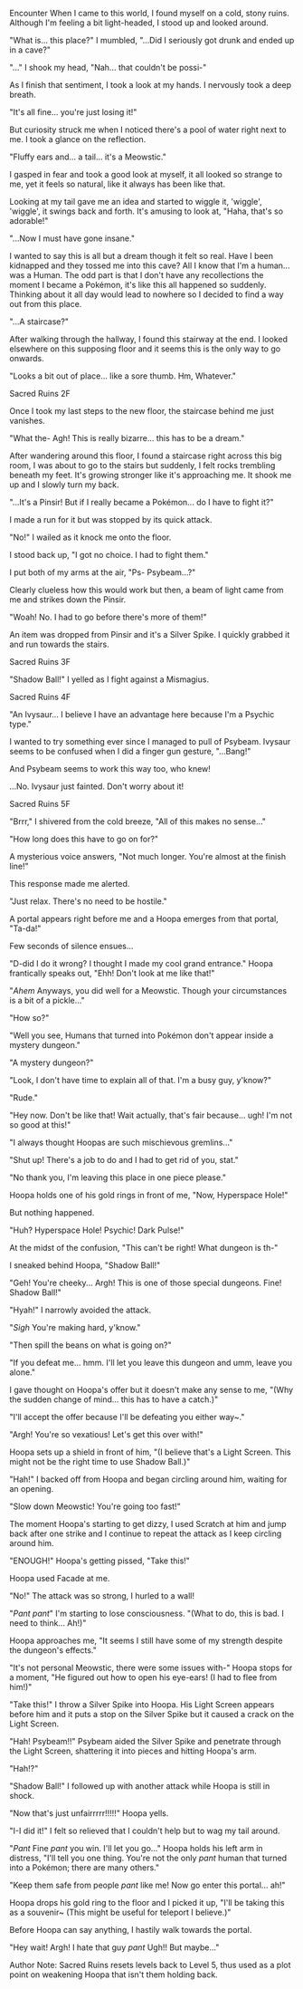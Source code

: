 Encounter 
When I came to this world, I found myself on a cold, stony ruins. Although I'm feeling a bit light-headed, I stood up and looked around. 

"What is... this place?" I mumbled, "...Did I seriously got drunk and ended up in a cave?"

"..." I shook my head, "Nah... that couldn't be possi-" 

As I finish that sentiment, I took a look at my hands. I nervously took a deep breath.

"It's all fine... you're just losing it!"

But curiosity struck me when I noticed there's a pool of water right next to me. I took a glance on the reflection. 

"Fluffy ears and... a tail... it's a Meowstic."

I gasped in fear and took a good look at myself, it all looked so strange to me, yet it feels so natural, like it always has been like that. 

Looking at my tail gave me an idea and started to wiggle it, 'wiggle', 'wiggle', it swings back and forth. It's amusing to look at, "Haha, that's so adorable!"

"...Now I must have gone insane." 

I wanted to say this is all but a dream though it felt so real. Have I been kidnapped and they tossed me into this cave? All I know that I'm a human... was a Human. The odd part is that I don't have any recollections the moment I became a Pokémon, it's like this all happened so suddenly. Thinking about it all day would lead to nowhere so I decided to find a way out from this place. 

"...A staircase?" 

After walking through the hallway, I found this stairway at the end. I looked elsewhere on this supposing floor and it seems this is the only way to go onwards. 

"Looks a bit out of place... like a sore thumb. Hm, Whatever."
 

Sacred Ruins 2F


Once I took my last steps to the new floor, the staircase behind me just vanishes.

"What the- Agh! This is really bizarre... this has to be a dream."

After wandering around this floor, I found a staircase right across this big room, I was about to go to the stairs but suddenly, I felt rocks trembling beneath my feet. It's growing stronger like it's approaching me. It shook me up and I slowly turn my back.

"...It's a Pinsir! But if I really became a Pokémon... do I have to fight it?"

I made a run for it but was stopped by its quick attack.

"No!" I wailed as it knock me onto the floor. 

I stood back up, "I got no choice. I had to fight them."

I put both of my arms at the air, "Ps- Psybeam...?" 

Clearly clueless how this would work but then, a beam of light came from me and strikes down the Pinsir. 

"Woah! No. I had to go before there's more of them!"

An item was dropped from Pinsir and it's a Silver Spike. I quickly grabbed it and run towards the stairs. 


Sacred Ruins 3F


"Shadow Ball!" I yelled as I fight against a Mismagius.


Sacred Ruins 4F


"An Ivysaur... I believe I have an advantage here because I'm a Psychic type."

I wanted to try something ever since I managed to pull of Psybeam. Ivysaur seems to be confused when I did a finger gun gesture, "...Bang!"

And Psybeam seems to work this way too, who knew! 

...No. Ivysaur just fainted. Don't worry about it!


Sacred Ruins 5F


"Brrr," I shivered from the cold breeze, "All of this makes no sense..."

"How long does this have to go on for?"

A mysterious voice answers, "Not much longer. You're almost at the finish line!" 

This response made me alerted.

"Just relax. There's no need to be hostile."

A portal appears right before me and a Hoopa emerges from that portal, "Ta-da!"

Few seconds of silence ensues...

"D-did I do it wrong? I thought I made my cool grand entrance." Hoopa frantically speaks out, "Ehh! Don't look at me like that!"

"*Ahem* Anyways, you did well for a Meowstic. Though your circumstances is a bit of a pickle..."

"How so?"

"Well you see, Humans that turned into Pokémon don't appear inside a mystery dungeon."

"A mystery dungeon?"

"Look, I don't have time to explain all of that. I'm a busy guy, y'know?"

"Rude."

"Hey now. Don't be like that! Wait actually, that's fair because... ugh! I'm not so good at this!"

"I always thought Hoopas are such mischievous gremlins..."

"Shut up! There's a job to do and I had to get rid of you, stat."

"No thank you, I'm leaving this place in one piece please."

Hoopa holds one of his gold rings in front of me, "Now, Hyperspace Hole!"

But nothing happened.

"Huh? Hyperspace Hole! Psychic! Dark Pulse!" 

At the midst of the confusion, "This can't be right! What dungeon is th-"

I sneaked behind Hoopa, "Shadow Ball!"

"Geh! You're cheeky... Argh! This is one of those special dungeons. Fine! Shadow Ball!"

"Hyah!" I narrowly avoided the attack.

"*Sigh* You're making hard, y'know."

"Then spill the beans on what is going on?"

"If you defeat me... hmm. I'll let you leave this dungeon and umm, leave you alone."

I gave thought on Hoopa's offer but it doesn't make any sense to me, "(Why the sudden change of mind... this has to have a catch.)"

"I'll accept the offer because I'll be defeating you either way~."

"Argh! You're so vexatious! Let's get this over with!"

Hoopa sets up a shield in front of him, "(I believe that's a Light Screen. This might not be the right time to use Shadow Ball.)"

"Hah!" I backed off from Hoopa and began circling around him, waiting for an opening. 

"Slow down Meowstic! You're going too fast!"

The moment Hoopa's starting to get dizzy, I used Scratch at him and jump back after one strike and I continue to repeat the attack as I keep circling around him. 

"ENOUGH!" Hoopa's getting pissed, "Take this!"

Hoopa used Facade at me.

"No!" The attack was so strong, I hurled to a wall!

"*Pant* *pant*" I'm starting to lose consciousness. "(What to do, this is bad. I need to think... Ah!)"

Hoopa approaches me, "It seems I still have some of my strength despite the dungeon's effects."

"It's not personal Meowstic, there were some issues with-" Hoopa stops for a moment, "He figured out how to open his eye-ears! (I had to flee from him!)"

"Take this!" I throw a Silver Spike into Hoopa. His Light Screen appears before him and it puts a stop on the Silver Spike but it caused a crack on the Light Screen.

"Hah! Psybeam!!" Psybeam aided the Silver Spike and penetrate through the Light Screen, shattering it into pieces and hitting Hoopa's arm.

"Hah!?"

"Shadow Ball!" I followed up with another attack while Hoopa is still in shock. 

"Now that's just unfairrrrr!!!!!" Hoopa yells. 

"I-I did it!" I felt so relieved that I couldn't help but to wag my tail around. 

"*Pant* Fine *pant* you win. I'll let you go..." Hoopa holds his left arm in distress, "I'll tell you one thing. You're not the only *pant* human that turned into a Pokémon; there are many others."

"Keep them safe from people *pant* like me! Now go enter this portal... ah!"

Hoopa drops his gold ring to the floor and I picked it up, "I'll be taking this as a souvenir~ (This might be useful for teleport I believe.)" 

Before Hoopa can say anything, I hastily walk towards the portal.

"Hey wait! Argh! I hate that guy *pant* Ugh!! But maybe..."

Author Note: Sacred Ruins resets levels back to Level 5, thus used as a plot point on weakening Hoopa that isn't them holding back.
